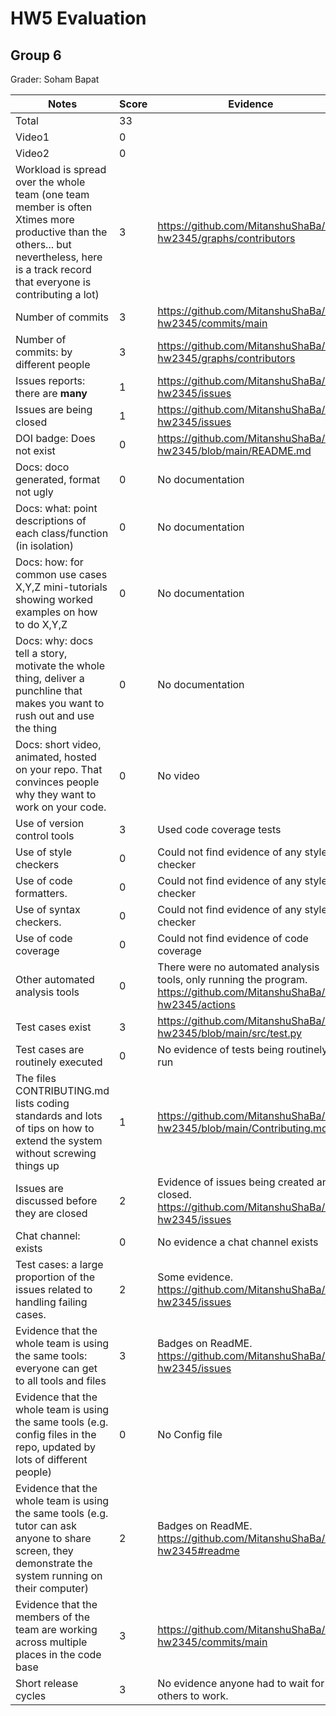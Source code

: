 # HW5 Evaluation  
## Group 6  
Grader: Soham Bapat
  

|Notes|Score|Evidence|
|-----|-----|--------|
|Total|33||
|Video1|0|| 
|Video2|0||
|Workload is spread over the whole team (one team member is often Xtimes more productive than the others... but nevertheless, here is a track record that everyone is contributing a lot)|3|https://github.com/MitanshuShaBa/SE-hw2345/graphs/contributors|
|Number of commits|3|https://github.com/MitanshuShaBa/SE-hw2345/commits/main|
|Number of commits: by different people|3|https://github.com/MitanshuShaBa/SE-hw2345/graphs/contributors|
|Issues reports: there are **many**|1|https://github.com/MitanshuShaBa/SE-hw2345/issues|
|Issues are being closed|1|https://github.com/MitanshuShaBa/SE-hw2345/issues|
|DOI badge: Does not exist|0|https://github.com/MitanshuShaBa/SE-hw2345/blob/main/README.md|
|Docs: doco generated, format not ugly |0|No documentation|
|Docs: what: point descriptions of each class/function (in isolation) |0|No documentation|
|Docs: how: for common use cases X,Y,Z mini-tutorials showing worked examples on how to do X,Y,Z|0|No documentation|
|Docs: why: docs tell a story, motivate the whole thing, deliver a punchline that makes you want to rush out and use the thing|0|No documentation|
|Docs: short video, animated, hosted on your repo. That convinces people why they want to work on your code.|0|No video|
|Use of version control tools|3|Used code coverage tests|
|Use of style checkers |0|Could not find evidence of any style checker|
|Use of code formatters. |0|Could not find evidence of any style checker|
|Use of syntax checkers. |0|Could not find evidence of any style checker|
|Use of code coverage |0|Could not find evidence of code coverage |
|Other automated analysis tools|0|There were no automated analysis tools, only running the program. https://github.com/MitanshuShaBa/SE-hw2345/actions|
|Test cases exist|3|https://github.com/MitanshuShaBa/SE-hw2345/blob/main/src/test.py|
|Test cases are routinely executed|0|No evidence of tests being routinely run|
|The files CONTRIBUTING.md lists coding standards and lots of tips on how to extend the system without screwing things up|1|https://github.com/MitanshuShaBa/SE-hw2345/blob/main/Contributing.md|
|Issues are discussed before they are closed|2|Evidence of issues being created and closed. https://github.com/MitanshuShaBa/SE-hw2345/issues|
|Chat channel: exists|0|No evidence a chat channel exists|
|Test cases: a large proportion of the issues related to handling failing cases.|2|Some evidence. https://github.com/MitanshuShaBa/SE-hw2345/issues|
|Evidence that the whole team is using the same tools: everyone can get to all tools and files|3|Badges on ReadME. https://github.com/MitanshuShaBa/SE-hw2345/issues|
|Evidence that the whole team is using the same tools (e.g. config files in the repo, updated by lots of different people)|0|No Config file |
|Evidence that the whole team is using the same tools (e.g. tutor can ask anyone to share screen, they demonstrate the system running on their computer)|2|Badges on ReadME. https://github.com/MitanshuShaBa/SE-hw2345#readme|
|Evidence that the members of the team are working across multiple places in the code base|3|https://github.com/MitanshuShaBa/SE-hw2345/commits/main|
|Short release cycles|3|No evidence anyone had to wait for others to work.|
